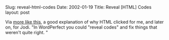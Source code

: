 Slug: reveal-html-codes
Date: 2002-01-19
Title: Reveal [HTML] Codes
layout: post

Via <a href="http://www.whump.com/moreLikeThis/link/02561">more like this</a>, a good explanation of why HTML clicked for me, and later on, for Jodi. &quot;In WordPerfect you could &quot;reveal codes&quot; and fix things that weren&#39;t quite right.
&quot;
